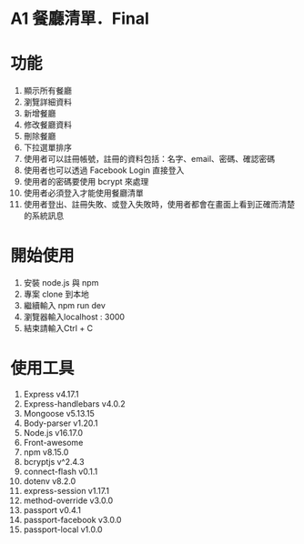 # A1  餐廳清單．Final 

# 功能
1. 顯示所有餐廳
2. 瀏覽詳細資料
3. 新增餐廳
4. 修改餐廳資料
5. 刪除餐廳
6. 下拉選單排序
7. 使用者可以註冊帳號，註冊的資料包括：名字、email、密碼、確認密碼
8. 使用者也可以透過 Facebook Login 直接登入
9. 使用者的密碼要使用 bcrypt 來處理
10. 使用者必須登入才能使用餐廳清單
11. 使用者登出、註冊失敗、或登入失敗時，使用者都會在畫面上看到正確而清楚的系統訊息

# 開始使用
1. 安裝 node.js 與 npm
2. 專案 clone 到本地
3. 繼續輸入 npm run dev
4. 瀏覽器輸入localhost : 3000
5. 結束請輸入Ctrl + C

# 使用工具
1. Express v4.17.1
2. Express-handlebars v4.0.2
3. Mongoose v5.13.15
4. Body-parser v1.20.1
5. Node.js v16.17.0
6. Front-awesome 
7. npm v8.15.0
8. bcryptjs v^2.4.3
9. connect-flash v0.1.1
10. dotenv v8.2.0
11. express-session v1.17.1
12. method-override v3.0.0
13. passport v0.4.1
14. passport-facebook v3.0.0
15. passport-local v1.0.0

